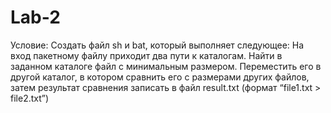 # Lab-2

Условие: Создать файл sh и bat, который выполняет следующее: 
На вход пакетному файлу приходит два пути к каталогам. Найти в заданном каталоге файл с минимальным размером. Переместить его в другой каталог, в котором сравнить его с размерами других файлов, затем результат сравнения записать в файл result.txt (формат “file1.txt > file2.txt”)

